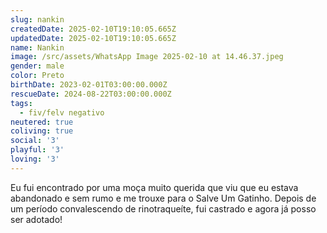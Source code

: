 ```yaml
---
slug: nankin
createdDate: 2025-02-10T19:10:05.665Z
updatedDate: 2025-02-10T19:10:05.665Z
name: Nankin
image: /src/assets/WhatsApp Image 2025-02-10 at 14.46.37.jpeg
gender: male
color: Preto
birthDate: 2023-02-01T03:00:00.000Z
rescueDate: 2024-08-22T03:00:00.000Z
tags:
  - fiv/felv negativo
neutered: true
coliving: true
social: '3'
playful: '3'
loving: '3'
---
```


Eu fui encontrado por uma moça muito querida que viu que eu estava abandonado e sem rumo e me trouxe para o Salve Um Gatinho.  Depois de um período convalescendo de rinotraqueíte, fui castrado e agora já posso ser adotado!
